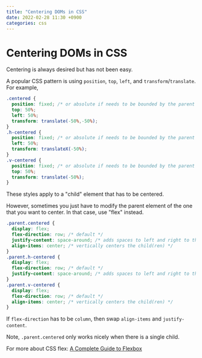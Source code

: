 ```yaml
---
title: "Centering DOMs in CSS"
date: 2022-02-28 11:30 +0900
categories: css
---
```


# Centering DOMs in CSS

Centering is always desired but has not been easy.

A popular CSS pattern is using `position`, `top`, `left`, and `transform`/`translate`. For example,
```css
.centered {
  position: fixed; /* or absolute if needs to be bounded by the parent */
  top: 50%;
  left: 50%;
  transform: translate(-50%,-50%);
}
.h-centered {
  position: fixed; /* or absolute if needs to be bounded by the parent */
  left: 50%;
  transform: translateX(-50%);
}
.v-centered {
  position: fixed; /* or absolute if needs to be bounded by the parent */
  top: 50%;
  transform: translate(-50%);
}
```

These styles apply to a "child" element that has to be centered.

However, sometimes you just have to modify the parent element of the one that you want to center. In that case, use "flex" instead.
```css
.parent.centered {
  display: flex;
  flex-direction: row; /* default */
  justify-content: space-around; /* adds spaces to left and right to the child(ren) */
  align-items: center; /* vertically centers the child(ren) */
}
.parent.h-centered {
  display: flex;
  flex-direction: row; /* default */
  justify-content: space-around; /* adds spaces to left and right to the child(ren) */
}
.parent.v-centered {
  display: flex;
  flex-direction: row; /* default */
  align-items: center; /* vertically centers the child(ren) */
}
```

If `flex-direction` has to be `column`, then swap `align-items` and `justify-content`.

Note, `.parent.centered` only works nicely when there is a single child.

For more about CSS flex: [A Complete Guide to Flexbox](https://css-tricks.com/snippets/css/a-guide-to-flexbox/)

